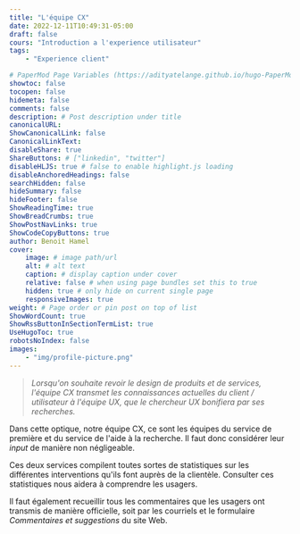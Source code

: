 ```yaml
---
title: "L'équipe CX"
date: 2022-12-11T10:49:31-05:00
draft: false
cours: "Introduction a l'experience utilisateur"
tags: 
    - "Experience client"

# PaperMod Page Variables (https://adityatelange.github.io/hugo-PaperMod/posts/papermod/papermod-variables/#page-variables)
showtoc: false
tocopen: false
hidemeta: false
comments: false
description: # Post description under title
canonicalURL: 
ShowCanonicalLink: false
CanonicalLinkText:
disableShare: true
ShareButtons: # ["linkedin", "twitter"]
disableHLJS: true # false to enable highlight.js loading
disableAnchoredHeadings: false
searchHidden: false
hideSummary: false
hideFooter: false
ShowReadingTime: true
ShowBreadCrumbs: true
ShowPostNavLinks: true
ShowCodeCopyButtons: true
author: Benoit Hamel
cover:
    image: # image path/url
    alt: # alt text
    caption: # display caption under cover
    relative: false # when using page bundles set this to true
    hidden: true # only hide on current single page
    responsiveImages: true
weight: # Page order or pin post on top of list
ShowWordCount: true
ShowRssButtonInSectionTermList: true
UseHugoToc: true
robotsNoIndex: false
images:
    - "img/profile-picture.png"
---
```


> *Lorsqu'on souhaite revoir le design de produits et de services,*
> *l'équipe CX transmet les connaissances actuelles du client /*
> *utilisateur à l'équipe UX, que le chercheur UX bonifiera par*
> *ses recherches.*
<!--more-->

Dans cette optique, notre équipe CX, ce sont les équipes du service
de première et du service de l'aide à la recherche. Il faut donc
considérer leur *input* de manière non négligeable.

Ces deux services compilent toutes sortes de statistiques sur les
différentes interventions qu'ils font auprès de la clientèle.
Consulter ces statistiques nous aidera à comprendre les usagers.

Il faut également recueillir tous les commentaires que les usagers
ont transmis de manière officielle, soit par les courriels et le
formulaire *Commentaires et suggestions* du site Web.